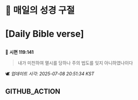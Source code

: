# 🙏 매일의 성경 구절
# [Daily Bible verse]
##
<!-- START_BIBLE_VERSE -->
📖 **시편 119:141**
> 내가 미천하여 멸시를 당하나 주의 법도를 잊지 아니하였나이다

🕊️ _업데이트 시각: 2025-07-08 20:51:34 KST_
  <!-- END_BIBLE_VERSE -->
## GITHUB_ACTION
